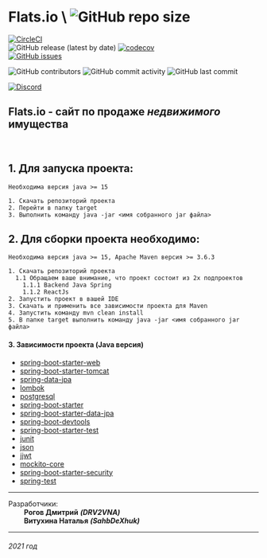 # Flats.io \\ ![GitHub repo size](https://img.shields.io/github/repo-size/DRV2VNA/Flats.io)
[![CircleCI](https://circleci.com/gh/DRV2VNA/Flats.io/tree/develop.png?style=svg)](https://app.circleci.com/pipelines/github/DRV2VNA/Flats.io?branch=develop) \
![GitHub release (latest by date)](https://img.shields.io/github/v/release/DRV2VNA/Flats.io)
[![codecov](https://codecov.io/gh/DRV2VNA/Flats.io/branch/develop/graph/badge.svg?token=SKMPTASTM2)](https://codecov.io/gh/DRV2VNA/Flats.io) \
[![GitHub issues](https://img.shields.io/github/issues-raw/DRV2VNA/Flats.io)](https://github.com/DRV2VNA/Flats.io/issues)

![GitHub contributors](https://img.shields.io/github/contributors/DRV2VNA/Flats.io)
![GitHub commit activity](https://img.shields.io/github/commit-activity/m/DRV2VNA/Flats.io)
![GitHub last commit](https://img.shields.io/github/last-commit/DRV2VNA/Flats.io)

[![Discord](https://img.shields.io/discord/807292304405954580?label=Discord)](https://discord.gg/Sxtzaquw94)



## Flats.io - сайт по продаже _недвижимого_ имущества
<br>

## 1. Для запуска проекта: 
```Необходима версия java >= 15```

    1. Скачать репозиторий проекта
    2. Перейти в папку target
    3. Выполнить команду java -jar <имя собранного jar файла>

## 2. Для сборки проекта необходимо: 
```Необходима версия java >= 15, Apache Maven версия >= 3.6.3```

    1. Скачать репозиторий проекта
      1.1 Обращаем ваше внимание, что проект состоит из 2х подпроектов
        1.1.1 Backend Java Spring
        1.1.2 ReactJs
    2. Запустить проект в вашей IDE
    3. Скачать и применить все зависимости проекта для Maven
    4. Запустить команду mvn clean install
    5. В папке target выполнить команду java -jar <имя собранного jar файла>

#### 3. Зависимости проекта (Java версия)
- [spring-boot-starter-web](https://mvnrepository.com/artifact/org.springframework.boot/spring-boot-starter-web)
- [spring-boot-starter-tomcat](https://mvnrepository.com/artifact/org.springframework.boot/spring-boot-starter-tomcat)
- [spring-data-jpa](https://mvnrepository.com/artifact/org.springframework.data/spring-data-jpa)
- [lombok](https://mvnrepository.com/artifact/org.projectlombok/lombok)
- [postgresql](https://mvnrepository.com/artifact/org.postgresql/postgresql)
- [spring-boot-starter](https://mvnrepository.com/artifact/org.springframework.boot/spring-boot-starter)
- [spring-boot-starter-data-jpa](https://mvnrepository.com/artifact/org.springframework.boot/spring-boot-starter-data-jpa)
- [spring-boot-devtools](https://mvnrepository.com/artifact/org.springframework.boot/spring-boot-devtools)
- [spring-boot-starter-test](https://mvnrepository.com/artifact/org.springframework.boot/spring-boot-starter-test)
- [junit](https://mvnrepository.com/artifact/org.junit.jupiter/junit-jupiter-api)
- [json](https://mvnrepository.com/artifact/org.json/json)
- [jjwt](https://mvnrepository.com/artifact/io.jsonwebtoken/jjwt)
- [mockito-core](https://mvnrepository.com/artifact/org.mockito/mockito-core)
- [spring-boot-starter-security](https://mvnrepository.com/artifact/org.springframework.boot/spring-boot-starter-security)
- [spring-test](https://mvnrepository.com/artifact/org.springframework/spring-test)



***
Разработчики:\
&nbsp; &nbsp; &nbsp; &nbsp; __Рогов Дмитрий__ ***(DRV2VNA)***\
&nbsp; &nbsp; &nbsp; &nbsp; __Витухина Наталья__ ***(SahbDeXhuk)***
*** 

###### 2021 год
